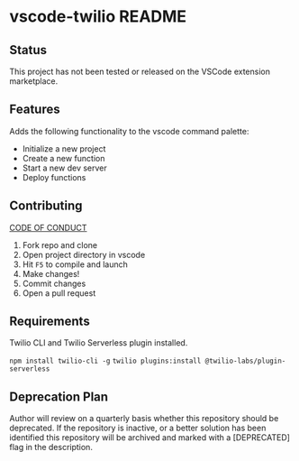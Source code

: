 # vscode-twilio README

## Status
This project has not been tested or released on the VSCode extension marketplace.

## Features
Adds the following functionality to the vscode command palette:

* Initialize a new project
* Create a new function
* Start a new dev server
* Deploy functions

## Contributing
[CODE OF CONDUCT](https://github.com/twilio-labs/.github/blob/master/CODE_OF_CONDUCT.md)

1. Fork repo and clone
2. Open project directory in vscode
3. Hit `F5` to compile and launch
4. Make changes!
5. Commit changes
6. Open a pull request

## Requirements
Twilio CLI and Twilio Serverless plugin installed.

`npm install twilio-cli -g`
`twilio plugins:install @twilio-labs/plugin-serverless`

## Deprecation Plan
Author will review on a quarterly basis whether this repository should be deprecated. If the repository is inactive, or a better solution has been identified this repository will be archived and marked with a [DEPRECATED] flag in the description.
